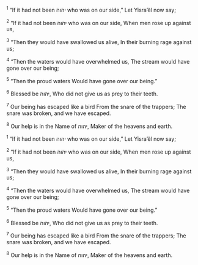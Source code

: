 <sup>1</sup> “If it had not been יהוה who was on our side,” Let Yisra’ĕl now say;

<sup>2</sup> “If it had not been יהוה who was on our side, When men rose up against us,

<sup>3</sup> “Then they would have swallowed us alive, In their burning rage against us;

<sup>4</sup> “Then the waters would have overwhelmed us, The stream would have gone over our being;

<sup>5</sup> “Then the proud waters Would have gone over our being.”

<sup>6</sup> Blessed be יהוה, Who did not give us as prey to their teeth.

<sup>7</sup> Our being has escaped like a bird From the snare of the trappers; The snare was broken, and we have escaped.

<sup>8</sup> Our help is in the Name of יהוה, Maker of the heavens and earth.

<sup>1</sup> “If it had not been יהוה who was on our side,” Let Yisra’ĕl now say;

<sup>2</sup> “If it had not been יהוה who was on our side, When men rose up against us,

<sup>3</sup> “Then they would have swallowed us alive, In their burning rage against us;

<sup>4</sup> “Then the waters would have overwhelmed us, The stream would have gone over our being;

<sup>5</sup> “Then the proud waters Would have gone over our being.”

<sup>6</sup> Blessed be יהוה, Who did not give us as prey to their teeth.

<sup>7</sup> Our being has escaped like a bird From the snare of the trappers; The snare was broken, and we have escaped.

<sup>8</sup> Our help is in the Name of יהוה, Maker of the heavens and earth.

